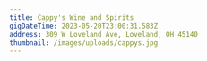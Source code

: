 ```yaml
---
title: Cappy's Wine and Spirits
gigDateTime: 2023-05-20T23:00:31.583Z
address: 309 W Loveland Ave, Loveland, OH 45140
thumbnail: /images/uploads/cappys.jpg
---
```

